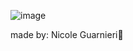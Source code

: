 ![image](https://github.com/nick11nic/DonutsStore/assets/130791306/0940cf6a-298d-4b86-a4d4-811db5747d0f)

made by: Nicole Guarnieri🦊
